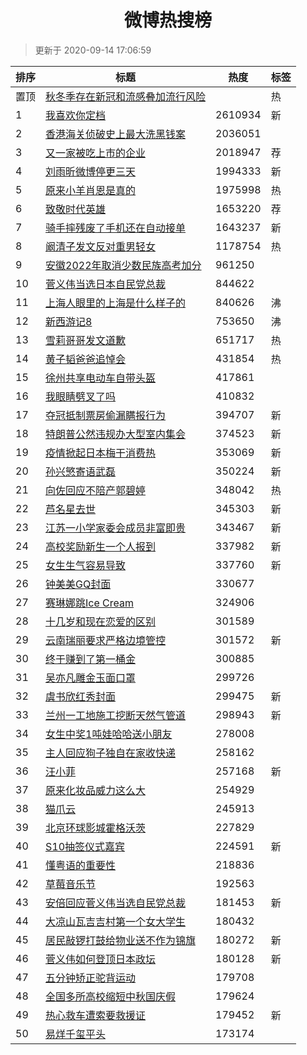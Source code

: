<h1 align="center">微博热搜榜</h1>

> 更新于 2020-09-14 17:06:59

| 排序 | 标题                                                                                                                                                                                                                                  | 热度    | 标签 |
| ---- | ------------------------------------------------------------------------------------------------------------------------------------------------------------------------------------------------------------------------------------- | ------- | ---- |
| 置顶 | [秋冬季存在新冠和流感叠加流行风险](https://s.weibo.com/weibo?q=%23%E7%A7%8B%E5%86%AC%E5%AD%A3%E5%AD%98%E5%9C%A8%E6%96%B0%E5%86%A0%E5%92%8C%E6%B5%81%E6%84%9F%E5%8F%A0%E5%8A%A0%E6%B5%81%E8%A1%8C%E9%A3%8E%E9%99%A9%23&Refer=new_time) |         | 热   |
| 1    | [我喜欢你定档](https://s.weibo.com/weibo?q=%23%E6%88%91%E5%96%9C%E6%AC%A2%E4%BD%A0%E5%AE%9A%E6%A1%A3%23&Refer=top)                                                                                                                    | 2610934 | 新   |
| 2    | [香港海关侦破史上最大洗黑钱案](https://s.weibo.com/weibo?q=%23%E9%A6%99%E6%B8%AF%E6%B5%B7%E5%85%B3%E4%BE%A6%E7%A0%B4%E5%8F%B2%E4%B8%8A%E6%9C%80%E5%A4%A7%E6%B4%97%E9%BB%91%E9%92%B1%E6%A1%88%23&Refer=top)                            | 2036051 |      |
| 3    | [又一家被吃上市的企业](https://s.weibo.comjavascript:void(0);)                                                                                                                                                                        | 2018947 | 荐   |
| 4    | [刘雨昕微博停更三天](https://s.weibo.com/weibo?q=%23%E5%88%98%E9%9B%A8%E6%98%95%E5%BE%AE%E5%8D%9A%E5%81%9C%E6%9B%B4%E4%B8%89%E5%A4%A9%23&Refer=top)                                                                                   | 1994333 | 新   |
| 5    | [原来小羊肖恩是真的](https://s.weibo.com/weibo?q=%23%E5%8E%9F%E6%9D%A5%E5%B0%8F%E7%BE%8A%E8%82%96%E6%81%A9%E6%98%AF%E7%9C%9F%E7%9A%84%23&Refer=top)                                                                                   | 1975998 | 热   |
| 6    | [致敬时代英雄](https://s.weibo.comjavascript:void(0);)                                                                                                                                                                                | 1653220 | 荐   |
| 7    | [骑手摔残废了手机还在自动接单](https://s.weibo.com/weibo?q=%23%E9%AA%91%E6%89%8B%E6%91%94%E6%AE%8B%E5%BA%9F%E4%BA%86%E6%89%8B%E6%9C%BA%E8%BF%98%E5%9C%A8%E8%87%AA%E5%8A%A8%E6%8E%A5%E5%8D%95%23&Refer=top)                            | 1643237 | 新   |
| 8    | [阚清子发文反对重男轻女](https://s.weibo.com/weibo?q=%23%E9%98%9A%E6%B8%85%E5%AD%90%E5%8F%91%E6%96%87%E5%8F%8D%E5%AF%B9%E9%87%8D%E7%94%B7%E8%BD%BB%E5%A5%B3%23&Refer=top)                                                             | 1178754 | 热   |
| 9    | [安徽2022年取消少数民族高考加分](https://s.weibo.com/weibo?q=%23%E5%AE%89%E5%BE%BD2022%E5%B9%B4%E5%8F%96%E6%B6%88%E5%B0%91%E6%95%B0%E6%B0%91%E6%97%8F%E9%AB%98%E8%80%83%E5%8A%A0%E5%88%86%23&Refer=top)                               | 961250  |      |
| 10   | [菅义伟当选日本自民党总裁](https://s.weibo.com/weibo?q=%23%E8%8F%85%E4%B9%89%E4%BC%9F%E5%BD%93%E9%80%89%E6%97%A5%E6%9C%AC%E8%87%AA%E6%B0%91%E5%85%9A%E6%80%BB%E8%A3%81%23&Refer=top)                                                  | 844622  |      |
| 11   | [上海人眼里的上海是什么样子的](https://s.weibo.com/weibo?q=%23%E4%B8%8A%E6%B5%B7%E4%BA%BA%E7%9C%BC%E9%87%8C%E7%9A%84%E4%B8%8A%E6%B5%B7%E6%98%AF%E4%BB%80%E4%B9%88%E6%A0%B7%E5%AD%90%E7%9A%84%23&Refer=top)                            | 840626  | 沸   |
| 12   | [新西游记8](https://s.weibo.com/weibo?q=%E6%96%B0%E8%A5%BF%E6%B8%B8%E8%AE%B08&Refer=top)                                                                                                                                              | 753650  | 沸   |
| 13   | [雪莉哥哥发文道歉](https://s.weibo.com/weibo?q=%23%E9%9B%AA%E8%8E%89%E5%93%A5%E5%93%A5%E5%8F%91%E6%96%87%E9%81%93%E6%AD%89%23&Refer=top)                                                                                              | 651717  | 热   |
| 14   | [黄子韬爸爸追悼会](https://s.weibo.com/weibo?q=%23%E9%BB%84%E5%AD%90%E9%9F%AC%E7%88%B8%E7%88%B8%E8%BF%BD%E6%82%BC%E4%BC%9A%23&Refer=top)                                                                                              | 431854  | 热   |
| 15   | [徐州共享电动车自带头盔](https://s.weibo.com/weibo?q=%23%E5%BE%90%E5%B7%9E%E5%85%B1%E4%BA%AB%E7%94%B5%E5%8A%A8%E8%BD%A6%E8%87%AA%E5%B8%A6%E5%A4%B4%E7%9B%94%23&Refer=top)                                                             | 417861  |      |
| 16   | [我眼睛劈叉了吗](https://s.weibo.com/weibo?q=%23%E6%88%91%E7%9C%BC%E7%9D%9B%E5%8A%88%E5%8F%89%E4%BA%86%E5%90%97%23&Refer=top)                                                                                                         | 410832  |      |
| 17   | [夺冠抵制票房偷漏瞒报行为](https://s.weibo.com/weibo?q=%23%E5%A4%BA%E5%86%A0%E6%8A%B5%E5%88%B6%E7%A5%A8%E6%88%BF%E5%81%B7%E6%BC%8F%E7%9E%92%E6%8A%A5%E8%A1%8C%E4%B8%BA%23&Refer=top)                                                  | 394707  | 新   |
| 18   | [特朗普公然违规办大型室内集会](https://s.weibo.com/weibo?q=%E7%89%B9%E6%9C%97%E6%99%AE%E5%85%AC%E7%84%B6%E8%BF%9D%E8%A7%84%E5%8A%9E%E5%A4%A7%E5%9E%8B%E5%AE%A4%E5%86%85%E9%9B%86%E4%BC%9A&Refer=top)                                  | 374523  | 新   |
| 19   | [疫情掀起日本梅干消费热](https://s.weibo.com/weibo?q=%23%E7%96%AB%E6%83%85%E6%8E%80%E8%B5%B7%E6%97%A5%E6%9C%AC%E6%A2%85%E5%B9%B2%E6%B6%88%E8%B4%B9%E7%83%AD%23&Refer=top)                                                             | 353069  | 新   |
| 20   | [孙兴慜寄语武磊](https://s.weibo.com/weibo?q=%E5%AD%99%E5%85%B4%E6%85%9C%E5%AF%84%E8%AF%AD%E6%AD%A6%E7%A3%8A&Refer=top)                                                                                                               | 350224  | 新   |
| 21   | [向佐回应不陪产郭碧婷](https://s.weibo.com/weibo?q=%23%E5%90%91%E4%BD%90%E5%9B%9E%E5%BA%94%E4%B8%8D%E9%99%AA%E4%BA%A7%E9%83%AD%E7%A2%A7%E5%A9%B7%23&Refer=top)                                                                        | 348042  | 热   |
| 22   | [芦名星去世](https://s.weibo.com/weibo?q=%23%E8%8A%A6%E5%90%8D%E6%98%9F%E5%8E%BB%E4%B8%96%23&Refer=top)                                                                                                                               | 345303  | 新   |
| 23   | [江苏一小学家委会成员非富即贵](https://s.weibo.com/weibo?q=%E6%B1%9F%E8%8B%8F%E4%B8%80%E5%B0%8F%E5%AD%A6%E5%AE%B6%E5%A7%94%E4%BC%9A%E6%88%90%E5%91%98%E9%9D%9E%E5%AF%8C%E5%8D%B3%E8%B4%B5&Refer=top)                                  | 343467  | 新   |
| 24   | [高校奖励新生一个人报到](https://s.weibo.com/weibo?q=%23%E9%AB%98%E6%A0%A1%E5%A5%96%E5%8A%B1%E6%96%B0%E7%94%9F%E4%B8%80%E4%B8%AA%E4%BA%BA%E6%8A%A5%E5%88%B0%23&Refer=top)                                                             | 337982  | 新   |
| 25   | [女生生气容易导致](https://s.weibo.com/weibo?q=%E5%A5%B3%E7%94%9F%E7%94%9F%E6%B0%94%E5%AE%B9%E6%98%93%E5%AF%BC%E8%87%B4&Refer=top)                                                                                                    | 337760  | 新   |
| 26   | [钟美美GQ封面](https://s.weibo.com/weibo?q=%23%E9%92%9F%E7%BE%8E%E7%BE%8EGQ%E5%B0%81%E9%9D%A2%23&Refer=top)                                                                                                                           | 330677  |      |
| 27   | [赛琳娜跳Ice Cream](https://s.weibo.com/weibo?q=%E8%B5%9B%E7%90%B3%E5%A8%9C%E8%B7%B3Ice%20Cream&Refer=top)                                                                                                                            | 324906  |      |
| 28   | [十几岁和现在恋爱的区别](https://s.weibo.com/weibo?q=%23%E5%8D%81%E5%87%A0%E5%B2%81%E5%92%8C%E7%8E%B0%E5%9C%A8%E6%81%8B%E7%88%B1%E7%9A%84%E5%8C%BA%E5%88%AB%23&Refer=top)                                                             | 301589  |      |
| 29   | [云南瑞丽要求严格边境管控](https://s.weibo.com/weibo?q=%23%E4%BA%91%E5%8D%97%E7%91%9E%E4%B8%BD%E8%A6%81%E6%B1%82%E4%B8%A5%E6%A0%BC%E8%BE%B9%E5%A2%83%E7%AE%A1%E6%8E%A7%23&Refer=top)                                                  | 301572  | 新   |
| 30   | [终于赚到了第一桶金](https://s.weibo.com/weibo?q=%23%E7%BB%88%E4%BA%8E%E8%B5%9A%E5%88%B0%E4%BA%86%E7%AC%AC%E4%B8%80%E6%A1%B6%E9%87%91%23&Refer=top)                                                                                   | 300885  |      |
| 31   | [吴亦凡雕金玉面口罩](https://s.weibo.com/weibo?q=%23%E5%90%B4%E4%BA%A6%E5%87%A1%E9%9B%95%E9%87%91%E7%8E%89%E9%9D%A2%E5%8F%A3%E7%BD%A9%23&Refer=top)                                                                                   | 299726  |      |
| 32   | [虞书欣红秀封面](https://s.weibo.com/weibo?q=%23%E8%99%9E%E4%B9%A6%E6%AC%A3%E7%BA%A2%E7%A7%80%E5%B0%81%E9%9D%A2%23&Refer=top)                                                                                                         | 299475  | 新   |
| 33   | [兰州一工地施工挖断天然气管道](https://s.weibo.com/weibo?q=%E5%85%B0%E5%B7%9E%E4%B8%80%E5%B7%A5%E5%9C%B0%E6%96%BD%E5%B7%A5%E6%8C%96%E6%96%AD%E5%A4%A9%E7%84%B6%E6%B0%94%E7%AE%A1%E9%81%93&Refer=top)                                  | 298943  | 新   |
| 34   | [女生中奖1吨娃哈哈送小朋友](https://s.weibo.com/weibo?q=%23%E5%A5%B3%E7%94%9F%E4%B8%AD%E5%A5%961%E5%90%A8%E5%A8%83%E5%93%88%E5%93%88%E9%80%81%E5%B0%8F%E6%9C%8B%E5%8F%8B%23&Refer=top)                                                | 278008  |      |
| 35   | [主人回应狗子独自在家收快递](https://s.weibo.com/weibo?q=%23%E4%B8%BB%E4%BA%BA%E5%9B%9E%E5%BA%94%E7%8B%97%E5%AD%90%E7%8B%AC%E8%87%AA%E5%9C%A8%E5%AE%B6%E6%94%B6%E5%BF%AB%E9%80%92%23&Refer=top)                                       | 258162  |      |
| 36   | [汪小菲](https://s.weibo.com/weibo?q=%E6%B1%AA%E5%B0%8F%E8%8F%B2&Refer=top)                                                                                                                                                           | 257168  | 新   |
| 37   | [原来化妆品威力这么大](https://s.weibo.com/weibo?q=%23%E5%8E%9F%E6%9D%A5%E5%8C%96%E5%A6%86%E5%93%81%E5%A8%81%E5%8A%9B%E8%BF%99%E4%B9%88%E5%A4%A7%23&Refer=top)                                                                        | 254929  |      |
| 38   | [猫爪云](https://s.weibo.com/weibo?q=%E7%8C%AB%E7%88%AA%E4%BA%91&Refer=top)                                                                                                                                                           | 245913  |      |
| 39   | [北京环球影城霍格沃茨](https://s.weibo.com/weibo?q=%23%E5%8C%97%E4%BA%AC%E7%8E%AF%E7%90%83%E5%BD%B1%E5%9F%8E%E9%9C%8D%E6%A0%BC%E6%B2%83%E8%8C%A8%23&Refer=top)                                                                        | 227829  |      |
| 40   | [S10抽签仪式嘉宾](https://s.weibo.com/weibo?q=%23S10%E6%8A%BD%E7%AD%BE%E4%BB%AA%E5%BC%8F%E5%98%89%E5%AE%BE%23&Refer=top)                                                                                                              | 224591  | 新   |
| 41   | [懂粤语的重要性](https://s.weibo.com/weibo?q=%23%E6%87%82%E7%B2%A4%E8%AF%AD%E7%9A%84%E9%87%8D%E8%A6%81%E6%80%A7%23&Refer=top)                                                                                                         | 218836  |      |
| 42   | [草莓音乐节](https://s.weibo.com/weibo?q=%E8%8D%89%E8%8E%93%E9%9F%B3%E4%B9%90%E8%8A%82&Refer=top)                                                                                                                                     | 192563  |      |
| 43   | [安倍回应菅义伟当选自民党总裁](https://s.weibo.com/weibo?q=%E5%AE%89%E5%80%8D%E5%9B%9E%E5%BA%94%E8%8F%85%E4%B9%89%E4%BC%9F%E5%BD%93%E9%80%89%E8%87%AA%E6%B0%91%E5%85%9A%E6%80%BB%E8%A3%81&Refer=top)                                  | 181453  | 新   |
| 44   | [大凉山瓦吉吉村第一个女大学生](https://s.weibo.com/weibo?q=%23%E5%A4%A7%E5%87%89%E5%B1%B1%E7%93%A6%E5%90%89%E5%90%89%E6%9D%91%E7%AC%AC%E4%B8%80%E4%B8%AA%E5%A5%B3%E5%A4%A7%E5%AD%A6%E7%94%9F%23&Refer=top)                            | 180432  |      |
| 45   | [居民敲锣打鼓给物业送不作为锦旗](https://s.weibo.com/weibo?q=%E5%B1%85%E6%B0%91%E6%95%B2%E9%94%A3%E6%89%93%E9%BC%93%E7%BB%99%E7%89%A9%E4%B8%9A%E9%80%81%E4%B8%8D%E4%BD%9C%E4%B8%BA%E9%94%A6%E6%97%97&Refer=top)                       | 180272  | 新   |
| 46   | [菅义伟如何登顶日本政坛](https://s.weibo.com/weibo?q=%E8%8F%85%E4%B9%89%E4%BC%9F%E5%A6%82%E4%BD%95%E7%99%BB%E9%A1%B6%E6%97%A5%E6%9C%AC%E6%94%BF%E5%9D%9B&Refer=top)                                                                   | 180128  | 新   |
| 47   | [五分钟矫正驼背运动](https://s.weibo.com/weibo?q=%E4%BA%94%E5%88%86%E9%92%9F%E7%9F%AB%E6%AD%A3%E9%A9%BC%E8%83%8C%E8%BF%90%E5%8A%A8&Refer=top)                                                                                         | 179708  |      |
| 48   | [全国多所高校缩短中秋国庆假](https://s.weibo.com/weibo?q=%23%E5%85%A8%E5%9B%BD%E5%A4%9A%E6%89%80%E9%AB%98%E6%A0%A1%E7%BC%A9%E7%9F%AD%E4%B8%AD%E7%A7%8B%E5%9B%BD%E5%BA%86%E5%81%87%23&Refer=top)                                       | 179624  |      |
| 49   | [热心救车遭索要救援证](https://s.weibo.com/weibo?q=%23%E7%83%AD%E5%BF%83%E6%95%91%E8%BD%A6%E9%81%AD%E7%B4%A2%E8%A6%81%E6%95%91%E6%8F%B4%E8%AF%81%23&Refer=top)                                                                        | 179452  | 新   |
| 50   | [易烊千玺平头](https://s.weibo.com/weibo?q=%23%E6%98%93%E7%83%8A%E5%8D%83%E7%8E%BA%E5%B9%B3%E5%A4%B4%23&Refer=top)                                                                                                                    | 173174  |      |